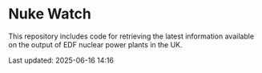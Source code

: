 # Nuke Watch

This repository includes code for retrieving the latest information available on the output of EDF nuclear power plants in the UK.

Last updated: 2025-06-16 14:16